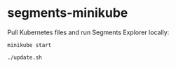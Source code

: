 # segments-minikube

Pull Kubernetes files and run Segments Explorer locally:

```
minikube start

./update.sh
